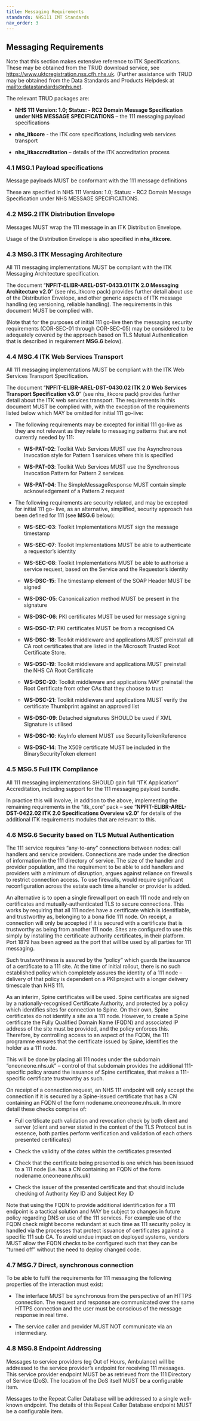 ```yaml
---
title: Messaging Requirements
standards: NHS111 IMT Standards
nav_order: 3
---
```


## Messaging Requirements
Note that this section makes extensive reference to ITK Specifications. These may be
obtained from the TRUD download service, see https://www.uktcregistration.nss.cfh.nhs.uk.
(Further assistance with TRUD may be obtained from the Data Standards and Products
Helpdesk at <mailto:datastandards@nhs.net>.


The relevant TRUD packages are:

- **NHS 111 Version: 1.0; Status: - RC2 Domain Message Specification under NHS
MESSAGE SPECIFICATIONS** – the 111 messaging payload specifications

- **nhs_itkcore** - the ITK core specifications, including web services transport

- **nhs_itkaccreditation** – details of the ITK accreditation process

### 4.1 MSG.1 Payload specifications
Message payloads MUST be conformant with the 111 message definitions

These are specified in NHS 111 Version: 1.0; Status: - RC2 Domain Message Specification
under NHS MESSAGE SPECIFICATIONS.

### 4.2 MSG.2 ITK Distribution Envelope
Messages MUST wrap the 111 message in an ITK Distribution Envelope.

Usage of the Distribution Envelope is also specified in **nhs_itkcore**.

### 4.3 MSG.3 ITK Messaging Architecture
All 111 messaging implementations MUST be compliant with the ITK Messaging Architecture
specification.

The document “**NPFIT-ELIBR-AREL-DST-0433.01 ITK 2.0 Messaging Architecture v2.0**”
(see nhs_itkcore pack) provides further detail about use of the Distribution Envelope, and other generic aspects of ITK message handling (eg versioning, reliable handling). The
requirements in this document MUST be complied with.

(Note that for the purposes of initial 111 go-live then the messaging security requirements (COR-SEC-01 through COR-SEC-05) may be considered to be adequately covered by the approach based on TLS Mutual Authentication that is described in requirement **MSG.6** below).

### 4.4 MSG.4 ITK Web Services Transport
All 111 messaging implementations MUST be compliant with the ITK Web Services
Transport Specification.

The document “**NPFIT-ELIBR-AREL-DST-0430.02 ITK 2.0 Web Services Transport
Specification v3.0**” (see nhs_itkcore pack) provides further detail about the ITK web
services transport. The requirements in this document MUST be complied with, with the exception of the requirements listed below which MAY be omitted for initial 111 go-live:

- The following requirements may be excepted for initial 111 go-live as they are not
relevant as they relate to messaging patterns that are not currently needed by 111:

    - **WS-PAT-02**: Toolkit Web Services MUST use the Asynchronous Invocation style for Pattern 1 services where this is specified

    - **WS-PAT-03**: Toolkit Web Services MUST use the Synchronous Invocation Pattern for Pattern 2 services

    - **WS-PAT-04**: The SimpleMessageResponse MUST contain simple acknowledgement
 of a Pattern 2 request

- The following requirements are security related, and may be excepted for initial 111 go-
live, as an alternative, simplified, security approach has been defined for 111 (see **MSG.6**
below):

    - **WS-SEC-03**: Toolkit Implementations MUST sign the message timestamp

    - **WS-SEC-07**: Toolkit Implementations MUST be able to authenticate a requestor’s identity

    - **WS-SEC-08**: Toolkit Implementations MUST be able to authorise a service request, based on the Service and the Requestor’s identity

    - **WS-DSC-15**: The timestamp element of the SOAP Header MUST be signed

    - **WS-DSC-05**: Canonicalization method MUST be present in the signature

    - **WS-DSC-06**: PKI certificates MUST be used for message signing

    - **WS-DSC-17**: PKI certificates MUST be from a recognised CA

    - **WS-DSC-18**: Toolkit middleware and applications MUST preinstall all CA root certificates that are listed in the Microsoft Trusted Root Certificate Store.

    - **WS-DSC-19**: Toolkit middleware and applications MUST preinstall the NHS CA Root Certificate

    - **WS-DSC-20**: Toolkit middleware and applications MAY preinstall the Root Certificate from other CAs that they choose to trust

    - **WS-DSC-21**: Toolkit middleware and applications MUST verify the certificate Thumbprint against an approved list

    - **WS-DSC-09**: Detached signatures SHOULD be used if XML Signature is utilised

    - **WS-DSC-10**: KeyInfo element MUST use SecurityTokenReference

    - **WS-DSC-14**: The X509 certificate MUST be included in the BinarySecurityToken element

### 4.5 MSG.5 Full ITK Compliance
All 111 messaging implementations SHOULD gain full “ITK Application” Accreditation, including support for the 111 messaging payload bundle.

In practice this will involve, in addition to the above, implementing the remaining requirements in the “itk_core” pack – see “**NPFIT-ELIBR-AREL-DST-0422.02 ITK 2.0 Specifications Overview v2.0**” for details of the additional ITK requirements modules that are relevant to this.


### 4.6 MSG.6 Security based on TLS Mutual Authentication
The 111 service requires “any-to-any” connections between nodes: call handlers and service providers. Connections are made under the direction of information in the 111 directory of service. The size of the handler and provider population, and the requirement to be able to add handlers and providers with a minimum of disruption, argues against reliance on firewalls to restrict connection access. To use firewalls, would require significant reconfiguration across the estate each time a handler or provider is added.


An alternative is to open a single firewall port on each 111 node and rely on certificates and mutually-authenticated TLS to secure connections. This works by requiring that all 111 nodes have a certificate which is identifiable, and trustworthy as, belonging to a bona fide 111 node. On receipt, a connection will only be accepted if it is secured with a certificate that is trustworthy as being from another 111 node. Sites are configured to use this simply by installing the certificate authority certificates, in their platform. Port 1879 has been agreed as the port that will be used by all parties for 111 messaging.


Such trustworthiness is assured by the “policy” which guards the issuance of a certificate to a 111 site. At the time of initial rollout, there is no such established policy which completely assures the identity of a 111 node – delivery of that policy is dependent on a PKI project with a longer delivery timescale than NHS 111.


As an interim, Spine certificates will be used. Spine certificates are signed by a nationally-recognised Certificate Authority, and protected by a policy which identifies sites for connection to Spine. On their own, Spine certificates do not identify a site as a 111 node. However, to create a Spine certificate the Fully Qualified Domain Name (FQDN) and associated IP address of the site must be provided, and the policy enforces this. Therefore, by controlling access to an aspect of the FQDN, the 111 programme ensures that the certificate issued by Spine, identifies the holder as a 111 node.


This will be done by placing all 111 nodes under the subdomain “oneoneone.nhs.uk” – control of that subdomain provides the additional 111-specific policy around the issuance of Spine certificates, that makes a 111-specific certificate trustworthy as such.


On receipt of a connection request, an NHS 111 endpoint will only accept the connection
if it is secured by a Spine-issued certificate that has a CN containing an FQDN of the form
nodename.oneoneone.nhs.uk. In more detail these checks comprise of:

- Full certificate path validation and revocation check by both client and server (client and server stated in the context of the TLS Protocol but in essence, both parties perform verification and validation of each others presented certificates)

- Check the validity of the dates within the certificates presented

- Check that the certificate being presented is one which has been issued to a 111 node
(i.e. has a CN containing an FQDN of the form nodename.oneoneone.nhs.uk)

- Check the issuer of the presented certificate and that should include checking of
Authority Key ID and Subject Key ID


Note that using the FQDN to provide additional identification for a 111 endpoint is a tactical solution and MAY be subject to changes in future policy regarding DNS or use of the 111 services. For example use of the FQDN check might become redundant at such time as 111 security policy is handled via the processes that protect issuance of certificates against a specific 111 sub CA. To avoid undue impact on deployed systems, vendors MUST allow the FQDN checks to be configured such that they can be “turned off” without the need to deploy changed code.


### 4.7 MSG.7 Direct, synchronous connection
To be able to fulfil the requirements for 111 messaging the following properties of the interaction must exist:

- The interface MUST be synchronous from the perspective of an HTTPS connection. The request and response are communicated over the same HTTPS connection and the user must be conscious of the message response in real time.

- The service caller and provider MUST NOT communicate via an intermediary.

### 4.8 MSG.8 Endpoint Addressing
Messages to service providers (eg Out of Hours, Ambulance) will be addressed to the service provider’s endpoint for receiving 111 messages. This service provider endpoint MUST be as retrieved from the 111 Directory of Service (DoS). The location of the DoS itself MUST be a configurable item.

Messages to the Repeat Caller Database will be addressed to a single well-known endpoint.
The details of this Repeat Caller Database endpoint MUST be a configurable item.
